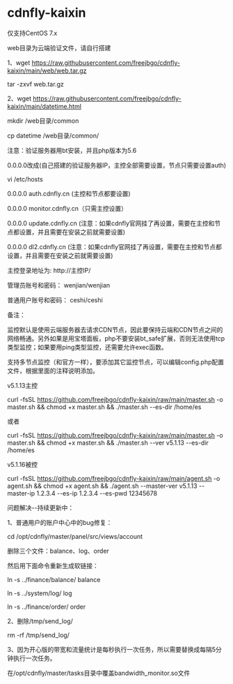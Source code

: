 # cdnfly-kaixin
仅支持CentOS 7.x

web目录为云端验证文件，请自行搭建

1、wget https://raw.githubusercontent.com/freejbgo/cdnfly-kaixin/main/web/web.tar.gz

tar -zxvf web.tar.gz

2、wget https://raw.githubusercontent.com/freejbgo/cdnfly-kaixin/main/datetime.html

mkdir /web目录/common

cp datetime /web目录/common/


注意：验证服务器用bt安装，并且php版本为5.6


0.0.0.0改成(自己搭建的验证服务器IP，主控全部需要设置，节点只需要设置auth)

vi /etc/hosts

0.0.0.0 auth.cdnfly.cn (主控和节点都要设置)

0.0.0.0 monitor.cdnfly.cn（只需主控设置）

0.0.0.0 update.cdnfly.cn (注意：如果cdnfly官网挂了再设置，需要在主控和节点都设置，并且需要在安装之前就需要设置)

0.0.0.0 dl2.cdnfly.cn (注意：如果cdnfly官网挂了再设置，需要在主控和节点都设置，并且需要在安装之前就需要设置)


主控登录地址为: http://主控IP/

管理员账号和密码： wenjian/wenjian

普通用户账号和密码： ceshi/ceshi



备注：

监控默认是使用云端服务器去请求CDN节点，因此要保持云端和CDN节点之间的网络畅通。另外如果是用宝塔面板，php不要安装bt_safe扩展，否则无法使用tcp类型监控；如果要用ping类型监控，还需要允许exec函数。

支持多节点监控（和官方一样），要添加其它监控节点，可以编辑config.php配置文件，根据里面的注释说明添加。



v5.1.13主控

curl -fsSL https://github.com/freejbgo/cdnfly-kaixin/raw/main/master.sh -o master.sh && chmod +x master.sh && ./master.sh --es-dir /home/es

或者

curl -fsSL https://github.com/freejbgo/cdnfly-kaixin/raw/main/master.sh -o master.sh && chmod +x master.sh && ./master.sh --ver v5.1.13 --es-dir /home/es


v5.1.16被控

curl -fsSL https://github.com/freejbgo/cdnfly-kaixin/raw/main/agent.sh -o agent.sh  && chmod +x agent.sh && ./agent.sh --master-ver v5.1.13 --master-ip 1.2.3.4 --es-ip 1.2.3.4 --es-pwd 12345678



问题解决--持续更新中：


1、普通用户的账户中心中的bug修复：

cd /opt/cdnfly/master/panel/src/views/account

删除三个文件：balance、log、order

然后用下面命令重新生成软链接：

ln -s ../finance/balance/ balance

ln -s ../system/log/ log

ln -s ../finance/order/ order


2、删除/tmp/send_log/

rm -rf /tmp/send_log/


3、因为开心版的带宽和流量统计是每秒执行一次任务，所以需要替换成每隔5分钟执行一次任务。

在/opt/cdnfly/master/tasks目录中覆盖bandwidth_monitor.so文件


